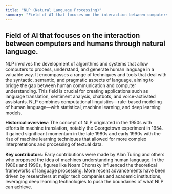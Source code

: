 ```yaml
---
title: "NLP (Natural Language Processing)"
summary: "Field of AI that focuses on the interaction between computers and humans through natural language."
---
```


## Field of AI that focuses on the interaction between computers and humans through natural language.

NLP involves the development of algorithms and systems that allow computers to process, understand, and generate human language in a valuable way. It encompasses a range of techniques and tools that deal with the syntactic, semantic, and pragmatic aspects of language, aiming to bridge the gap between human communication and computer understanding. This field is crucial for creating applications such as language translation, sentiment analysis, chatbots, and voice-activated assistants. NLP combines computational linguistics—rule-based modeling of human language—with statistical, machine learning, and deep learning models.

**Historical overview**: The concept of NLP originated in the 1950s with efforts in machine translation, notably the Georgetown experiment in 1954. It gained significant momentum in the late 1980s and early 1990s with the rise of machine learning techniques that allowed for more complex interpretations and processing of textual data.

**Key contributors**: Early contributions were made by Alan Turing and others who proposed the idea of machines understanding human language. In the 1980s and 1990s, figures like Noam Chomsky influenced the theoretical frameworks of language processing. More recent advancements have been driven by researchers at major tech companies and academic institutions, leveraging deep learning technologies to push the boundaries of what NLP can achieve.

